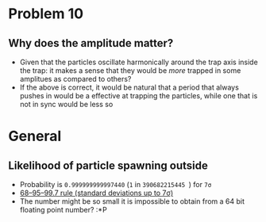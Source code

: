 # Problem 10

## Why does the amplitude matter?

-   Given that the particles oscillate harmonically around the trap axis inside the trap:
    it makes a sense that they would be _more_ trapped in some amplitues as compared to others?
-   If the above is correct, it would be natural that a period that always pushes in would be
    a effective at trapping the particles, while one that is not in sync would be less so

# General

## Likelihood of particle spawning outside

-   Probability is `0.999999999997440` (`1` in `390682215445 `) for `7σ`
-   [68–95–99.7 rule (standard deviations up to 7σ)](https://en.wikipedia.org/wiki/68%E2%80%9395%E2%80%9399.7_rule)
-   The number might be so small it is impossible to obtain from a 64 bit floating point number? :\*P
